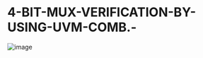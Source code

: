 # 4-BIT-MUX-VERIFICATION-BY-USING-UVM-COMB.-
![image](https://github.com/user-attachments/assets/0d14955f-f7b4-4971-b0f0-56debb85224f)


